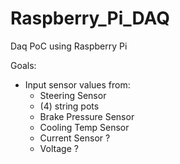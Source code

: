 # Raspberry_Pi_DAQ
Daq PoC using Raspberry Pi

Goals: 
  - Input sensor values from: 
    - Steering Sensor
    - (4) string pots
    - Brake Pressure Sensor
    - Cooling Temp Sensor
    - Current Sensor ? 
    - Voltage ? 
